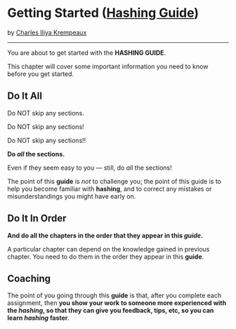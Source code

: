 # Getting Started ([Hashing Guide](../../README.md))

by [Charles Iliya Krempeaux](http://changelog.ca/)

---

You are about to get started with the **HASHING GUIDE**.

This chapter will cover some important information you need to know before you get started.

## Do It All

Do NOT skip any sections.

Do NOT skip any sections!

Do NOT skip any sections!!

**Do _all_ the sections.**

Even if they seem easy to you — still, do _all_ the sections!

The point of this **guide** is _not_ to challenge you; the point of this guide is to help you become familiar with **hashing**, and to correct any mistakes or misunderstandings you might have early on.

## Do It In Order

**And do all the chapters in the order that they appear in this _guide_.**

A particular chapter can depend on the knowledge gained in previous chapter. You need to do them in the order they appear in this **guide**.

## Coaching

The point of you going through this **guide** is that, after you complete each assignment, then **you show your work to someone more experienced with the _hashing_, so that they can give you feedback, tips, etc, so you can learn _hashing_ faster**.
